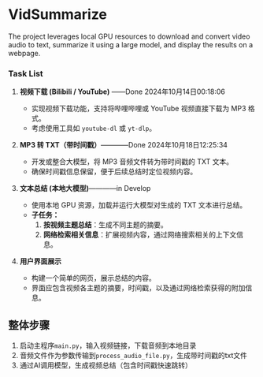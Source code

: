 # VidSummarize
The project leverages local GPU resources to download and convert video audio to text, summarize it using a large model, and display the results on a webpage.

### Task List

1. **视频下载 (Bilibili / YouTube)** ——Done 2024年10月14日00:18:06
   - 实现视频下载功能，支持将哔哩哔哩或 YouTube 视频直接下载为 MP3 格式。
   - 考虑使用工具如 `youtube-dl` 或 `yt-dlp`。

2. **MP3 转 TXT（带时间戳）**————Done 2024年10月18日12:25:34
   - 开发或整合大模型，将 MP3 音频文件转为带时间戳的 TXT 文本。
   - 确保时间戳信息保留，便于后续总结时定位视频内容。

3. **文本总结 (本地大模型)**————in Develop
   - 使用本地 GPU 资源，加载并运行大模型对生成的 TXT 文本进行总结。
   - **子任务：**
     1. **按视频主题总结**：生成不同主题的摘要。
     2. **网络检索相关信息**：扩展视频内容，通过网络搜索相关的上下文信息。

4. **用户界面展示**
   - 构建一个简单的网页，展示总结的内容。
   - 界面应包含视频各主题的摘要，时间戳，以及通过网络检索获得的附加信息。

## 整体步骤

1. 启动主程序`main.py`，输入视频链接，下载音频到本地目录
2. 音频文件作为参数传输到`process_audio_file.py`，生成带时间戳的txt文件
3. 通过AI调用模型，生成视频总结（包含时间戳快速跳转）

